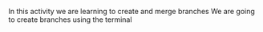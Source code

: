 In this activity we are learning to create and merge branches
We are going to create branches using the terminal